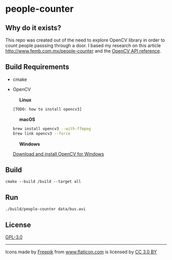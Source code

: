 # people-counter

## Why do it exists?

This repo was created out of the need to explore OpenCV library in order to count people passsing through a door. I based my research on this article http://www.femb.com.mx/people-counter and the [OpenCV API reference](http://docs.opencv.org/3.0-beta/modules/refman.html).

## Build Requirements

* cmake

* OpenCV

    <img src="https://i.imgur.com/olgvKch.png" witdh="16" height="16" /> **Linux**

    ```
    [TODO: how to install opencv3]
    ```

    <img src="https://i.imgur.com/ndpoovo.png" witdh="16" height="16" />  **macOS**

    ```sh
    brew install opencv3 --with-ffmpeg
    brew link opencv3 --force
    ```

    <img src="https://i.imgur.com/Hau30UN.png" witdh="16" height="16" />  **Windows**

    [Download and install OpenCV for Windows](https://sourceforge.net/projects/opencvlibrary/files/opencv-win/3.2.0/opencv-3.2.0-vc14.exe/download)
    
## Build

`cmake --build /build --target all`

## Run

`./build/people-counter data/bus.avi`

## License

[GPL-3.0](https://github.com/agurz/people-counter/blob/master/LICENSE)

---

<div>Icons made by <a href="http://www.freepik.com" title="Freepik">Freepik</a> from <a href="http://www.flaticon.com" title="Flaticon">www.flaticon.com</a> is licensed by <a href="http://creativecommons.org/licenses/by/3.0/" title="Creative Commons BY 3.0" target="_blank">CC 3.0 BY</a></div>